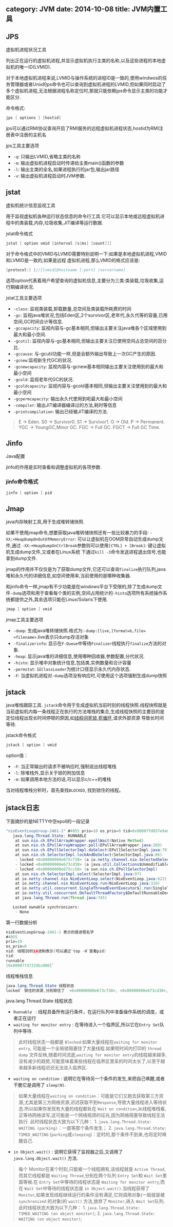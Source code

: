 category: JVM
date: 2014-10-08
title: JVM内置工具
---
## JPS
虚拟机进程状况工具

列出正在运行的虚拟机进程,并显示虚拟机执行主类的名称,以及这些进程的本地虚拟机的唯一ID(LVMID).

对于本地虚拟机进程来说,LVMID与操作系统的进程ID是一致的,使用windwos的任务管理器或者Unix的ps命令也可以查询到虚拟机进程的LVMID,但如果同时启动了多个虚拟机进程,无法根据进程名称定位时,那就只能依赖jps命令显示主类的功能才能区分.

命令格式:
```java
jps [ options ] [hostid]
```
jps可以通过RMI协议查询开启了RMI服务的远程虚拟机进程状态,hostid为RMI注册表中注册的主机名

jps工具主要选项
* `-q`: 只输出LVMID,省略主类的名称
* `-m`: 输出虚拟机进程启动时传递给主类main()函数的参数
* `-l`: 输出主类的全名,如果进程执行的jar包,输出jar路径
* `-v`: 输出虚拟机进程启动时JVM参数.

## jstat
虚拟机统计信息监视工具

用于监视虚拟机各种运行状态信息的命令行工具.它可以显示本地或远程虚拟机进程中的类装载,内存,垃圾收集,JIT编译等运行数据.

jstat命令格式
```java
jstat [ option vmid [interval [s|ms] [count]]]
```
对于命令格式中的VMID与LVMID需要特别说明一下:如果是本地虚拟机进程,VMID和LVMID是一致的,如果是远程
虚拟机进程,那么VMID的格式应该是:
```java
[protocol:] [//]lvmid[@hostname [:port] /servername]
```
选项option代表着用户希望查询的虚拟机信息,主要分为三类:类装载,垃圾收集,运行期编译状况.

jstat工具主要选项
* `-class`: 监视类装载,卸载数量,总空间及类装载所耗费的时间
* `-gc`: 监视java堆状况,包括Eden区,2个survivor区,老年代,永久代等的容量,已用空间,GC时间合计等信息.
* `-gccapacity`: 监视内容与-gc基本相同,但输出主要关注java堆各个区域使用到最大和最小空间.
* `-gcutil`: 监视内容与-gc基本相同,但输出主要关注已使用空间占总空间的百分比.
* `-gccause`: 与-gcutil功能一样,但是会额外输出导致上一次GC产生的原因.
* `-gcnew`:监视新生代GC的状况.
* `-gcnewcapacity`: 监视内容与-gcnew基本相同输出主要关注使用到的最大和最小空间
* `-gcold`: 监视老年代GC的状况.
* `-gcoldcapacity`: 监视内容与-gcold基本相同,但输出主要关注使用到的最大和最小空间
* `-gcpermcapacity`: 输出永久代使用到呃最大和最小空间
* `-compiler`: 输出JIT编译器编译过的方法,耗时等信息
* `-printcompilation`: 输出已经被JIT编译的方法.

> E -> Eden. S0 -> Survivor0. S1 -> Survivor1. O -> Old. P -> Permanent. YGC -> YoungGC,Minor GC.
> FGC  -> Full GC. FGCT -> Full GC Time.

## Jinfo
Java配置

jinfo的作用是实时查看和调整虚拟机的各项参数.
### jinfo命令格式
```java
jinfo [ option ] pid
```

## Jmap
java内存映射工具,用于生成堆转储快照.

如果不使用jmap命令,想要获取java堆转储快照还有一些比较暴力的手段:
`-XX:+HeapDumpOnOutOfMemoryError`: 可以让虚拟机在OOM异常自动生成dump文件,通过
`-XX:+HeapDumpOnCtrlBreak`参数则可以使用`[CTRL] + [Break]`: 键让虚拟机生成dump文件,又或者在Linux系统
下通过`kill -3`命令发送进程退出信号,也能拿到dump文件.

jmap的作用并不仅仅是为了获取dump文件,它还可以查询`finalize`执行队列,java堆和永久代的详细信息,如空间使用率,当前使用的是哪种收集器.

和jinfo命令一样,jmap有不少功能是在windows平台下受限的,除了生成dump文件`-dump`选项和用于查看每个类的实例,空间占用统计的`-histo`选项所有系统操作系统都提供之外,其余选项只能在Linux/Solaris下使用.

```java
jmap [ option ] vmid
```

jmap工具主要选项
* `-dump`: 生成java堆转储快照.格式为:`-dump:[live,]format=b,file=<filename>`.live表示只dump存活对象
* `-finalizerinfo`: 显示在`F-Queue`中等待`Finalizer`线程执行`finalize`方法的对象.
* `-heap`: 显示java堆的详细信息,使用哪种回收器,参数配置,分代状况.
* `-histo`: 显示堆中对象统计信息,包括类,实例数量和合计容量
* `-permstat`: 以`ClassLoader`为统计口径显示永久代内存状态.
* `-F`: 当虚拟机进程对`-dump`选项没有响应时,可使用这个选项强制生成dump快照

## jstack
java堆栈跟踪工具. `jstack`命令用于生成虚拟机当前时刻的线程快照.线程快照就是当前虚拟机内每一条线程正在执行的方法堆栈的集合,生成线程快照的主要目的是定位线程出现长时间停顿的原因,如[线程间死锁](),[死循环](),请求外部资源
导致长时间等待.

jstack命令格式
```java
jstack [ option ] vmid
```
option值：
* `-F`: 当正常输出的请求不被响应时,强制说出线程堆栈
* `-l`: 除堆栈外,显示关于锁的附加信息
* `-m`: 如果调用本地方法的话,可以显示c/c++的堆栈

当对线程堆栈分析时，首先查找`BLOCKED`, 找到锁住的线程。


## jstack日志
下面摘抄的是NETTY中空epoll的一段记录
```java
"nioEventLoopGroup-2461-1" #4955 prio=10 os_prio=0 tid=0x00007fd857e9a000 nid=0x5e19 runnable [0x00007fd7374bc000]
   java.lang.Thread.State: RUNNABLE
	at sun.nio.ch.EPollArrayWrapper.epollWait(Native Method)
	at sun.nio.ch.EPollArrayWrapper.poll(EPollArrayWrapper.java:269)
	at sun.nio.ch.EPollSelectorImpl.doSelect(EPollSelectorImpl.java:79)
	at sun.nio.ch.SelectorImpl.lockAndDoSelect(SelectorImpl.java:86)
	- locked <0x00000000e673cf38> (a io.netty.channel.nio.SelectedSelectionKeySet)
	- locked <0x00000000e673cd30> (a java.util.Collections$UnmodifiableSet)
	- locked <0x00000000e673cc58> (a sun.nio.ch.EPollSelectorImpl)
	at sun.nio.ch.SelectorImpl.select(SelectorImpl.java:97)
	at io.netty.channel.nio.NioEventLoop.select(NioEventLoop.java:622)
	at io.netty.channel.nio.NioEventLoop.run(NioEventLoop.java:310)
	at io.netty.util.concurrent.SingleThreadEventExecutor$2.run(SingleThreadEventExecutor.java:116)
	at io.netty.util.concurrent.DefaultThreadFactory$DefaultRunnableDecorator.run(DefaultThreadFactory.java:137)
	at java.lang.Thread.run(Thread.java:745)

   Locked ownable synchronizers:
	- None
```

第一行数据分析
```java
nioEventLoopGroup-2461-1 表示的是进程名字
#4955
prio=10
os_prio=0
nid: 线程ID的16进制表示(可以通过`top -H`查看pid)
tid:
runnable
[0x00007fd7374bc000]`
```

线程堆栈信息
```java
java.lang.Thread.State 线程状态
locked` 锁住的资源,分别锁住了  <0x00000000e673cf38>, <0x00000000e673cd30>, <0x00000000e673cc58>
```

java.lang.Thread.State 线程状态
* `Runnable ` : 线程具备所有运行条件，在运行队列中准备操作系统的调度，或者正在运行
* `waiting for monitor entry` :  在等待进入一个临界区,所以它在`Entry Set`队列中等待.
> 此时线程状态一般都是 `Blocked`:如果大量线程在`waiting for monitor entry`, 可能是一个全局锁阻塞住了大量线程.如果短时间内打印的 `thread dump` 文件反映,随着时间流逝,`waiting for monitor entry`的线程越来越多,没有减少的趋势,可能意味着某些线程在临界区里呆的时间太长了,以至于越来越多新线程迟迟无法进入临界区.

* `waiting on condition` : 说明它在等待另一个条件的发生,来把自己唤醒,或者干脆它是调用了 `sleep(N)`.
> 如果大量线程在`waiting on condition`：可能是它们又跑去获取第三方资源,尤其是第三方网络资源,迟迟获取不到`Response`,导致大量线程进入等待状态.所以如果你发现有大量的线程都处在 `Wait on condition`,从线程堆栈看,正等待网络读写,这可能是一个网络瓶颈的征兆,因为网络阻塞导致线程无法执行.  此时线程状态大致为以下几种：
	1. `java.lang.Thread.State: WAITING (parking)`：一直等那个条件发生；
	2. `java.lang.Thread.State: TIMED_WAITING` (`parking`或`sleeping`)：定时的,那个条件不到来,也将定时唤醒自己.



* `in Object.wait()` : 说明它获得了监视器之后,又调用了 `java.lang.Object.wait()` 方法.
> 每个 Monitor在某个时刻,只能被一个线程拥有,该线程就是 `Active Thread`,而其它线程都是 `Waiting Thread`,分别在两个队列 `Entry Set`和 `Wait Set`里面等候.在 `Entry Set`中等待的线程状态是 `Waiting for monitor entry`,而在 `Wait Set`中等待的线程状态是 `in Object.wait()`.当线程获得了 `Monitor`,如果发现线程继续运行的条件没有满足,它则调用对象(一般就是被 `synchronized` 的对象)的 `wait()` 方法,放弃了 `Monitor`,进入 `Wait Set`队列. 此时线程状态大致为以下几种：
	1. `java.lang.Thread.State: TIMED_WAITING (on object monitor)`;
	2. `java.lang.Thread.State: WAITING (on object monitor)`;
